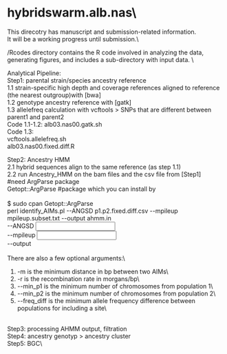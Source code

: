 # hybridswarm.alb.nas\
This direcotry has manuscript and submission-related information. \
It will be a working progress until submission.\

/Rcodes directory contains the R code involved in analyzing the data, generating figures, and includes a sub-directory with input data. \

Analytical Pipeline: \
Step1: parental strain/species ancestry reference\
1.1 strain-specific high depth and coverage references aligned to reference (the nearest outgroup)with [bwa]\
1.2 genotype ancestry reference with [gatk]\
1.3 allelefreq calculation with vcftools > SNPs that are different between parent1 and parent2 \
Code 1.1-1.2: alb03.nas00.gatk.sh \
Code 1.3: 
\
vcftools.allelefreq.sh \
alb03.nas00.fixed.diff.R

Step2: Ancestry HMM\
2.1 hybrid sequences align to the same reference (as step 1.1)\
2.2 run Ancestry_HMM on the bam files and the csv file from [Step1]\
#need ArgParse package \
Getopt::ArgParse #package which you can install by\
\
$ sudo cpan Getopt::ArgParse\
perl identify_AIMs.pl --ANGSD p1.p2.fixed.diff.csv --mpileup mpileup.subset.txt --output ahmm.in\
--ANGSD <input CSV file in the same format as before>\
--mpileup <input mpileup file>\
--output <output file for input to ahmm>\
\
There are also a few optional arguments:\
1. -m is the minimum distance in bp between two AIMs\
2. -r is the recombination rate in morgans/bp\
3. --min_p1 is the minimum number of chromosomes from population 1\
4. --min_p2 is the minimum number of chromosomes from population 2\
5. --freq_diff is the minimum allele frequency difference between populations for including a site\

\
Step3: processing AHMM output, filtration \
Step4: ancestry genotyp > ancestry cluster\
Step5: BGC\
